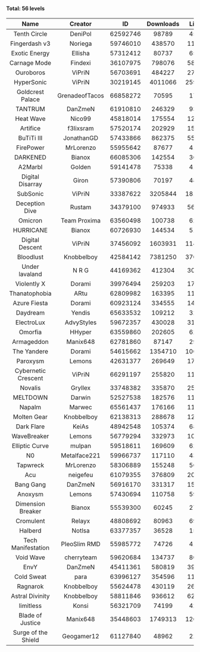 #### Total: 56 levels

| Name | Creator | ID | Downloads | Likes |
|:---:|:---:|:---:|:---:|:---:|
| Tenth Circle | DeniPol | 62592746 | 98789 | 4528
| Fingerdash v3 | Noriega | 59746010 | 438570 | 11765
| Exotic Energy | Ellisha | 57312412 | 80737 | 6566
| Carnage Mode | Findexi | 36107975 | 798076 | 58404
| Ouroboros | ViPriN | 56703691 | 484227 | 27388
| HyperSonic | ViPriN | 30219145 | 4011066 | 259724
| Goldcrest Palace | GrenadeofTacos | 66858272 | 70595 | 1776
| TANTRUM | DanZmeN | 61910810 | 246329 | 9307
| Heat Wave | Nico99 | 45818014 | 175554 | 12151
| Artifice | f3lixsram | 57520174 | 202929 | 15046
| BuTiTi III | JonathanGD | 57433866 | 862375 | 55168
| FirePower | MrLorenzo | 55955642 | 87677 | 4189
| DARKENED | Bianox | 66085306 | 142554 | 3665
| A2Marbl | Golden | 59141478 | 75338 | 4144
| Digital Disarray | Giron | 57390806 | 70197 | 4843
| SubSonic | ViPriN | 33387622 | 3205844 | 181092
| Deception Dive | Rustam | 34379100 | 974933 | 56099
| Omicron | Team Proxima | 63560498 | 100738 | 6251
| HURRICANE | Bianox | 60726930 | 144534 | 5181
| Digital Descent | ViPriN | 37456092 | 1603931 | 114070
| Bloodlust | Knobbelboy | 42584142 | 7381250 | 370704
| Under lavaland | N R G | 44169362 | 412304 | 30853
| Violently X | Dorami | 39976494 | 259203 | 17422
| Thanatophobia | ARtu | 62809982 | 163395 | 11761
| Azure Fiesta | Dorami | 60923124 | 334555 | 14133
| Daydream | Yendis | 65633532 | 109212 | 3219
| ElectroLux | AdvyStyles | 59672357 | 430028 | 31031
| Omorfia | HHyper | 63559860 | 202605 | 6220
| Armageddon | Manix648 | 62781860 | 87147 | 2991
| The Yandere | Dorami | 54615662 | 1354710 | 100821
| Paroxysm | Lemons | 42631377 | 269649 | 17628
| Cybernetic Crescent | ViPriN | 66291197 | 255820 | 11731
| Novalis | Gryllex | 33748382 | 335870 | 25509
| MELTDOWN | Darwin | 52527538 | 182576 | 11272
| Napalm | Marwec | 65561437 | 176166 | 11942
| Molten Gear | Knobbelboy | 62138313 | 288678 | 12629
| Dark Flare | KeiAs | 48942548 | 105374 | 6880
| WaveBreaker | Lemons | 56779294 | 332973 | 10145
| Elliptic Curve | mulpan | 59518611 | 169609 | 6234
| N0 | Metalface221 | 59966737 | 117110 | 4300
| Tapwreck | MrLorenzo | 58306889 | 155248 | 5689
| Acu | neigefeu | 61079355 | 376809 | 20741
| Bang Gang | DanZmeN | 56916170 | 331317 | 15186
| Anoxysm | Lemons | 57430694 | 110758 | 5938
| Dimension Breaker | Bianox | 55539300 | 60245 | 2758
| Cromulent | Relayx | 48808692 | 80963 | 6907
| Halberd | Notlsa | 63377357 | 36528 | 1573
| Tech Manifestation | PleoSlim RMD | 55985772 | 74726 | 4167
| Void Wave | cherryteam | 59620684 | 134737 | 8051
| EnvY | DanZmeN | 45411361 | 580819 | 39554
| Cold Sweat | para | 63996127 | 354596 | 11343
| Ragnarok | Knobbelboy | 55624478 | 430119 | 26453
| Astral Divinity | Knobbelboy | 58811846 | 936612 | 62257
| limitless | Konsi | 56321709 | 74199 | 4282
| Blade of Justice | Manix648 | 35448603 | 1749313 | 126791
| Surge of the Shield | Geogamer12 | 61127840 | 48962 | 2260
